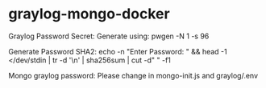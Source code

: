 # graylog-mongo-docker

Graylog Password Secret:
Generate using:
pwgen -N 1 -s 96

Generate Password SHA2:
echo -n "Enter Password: " && head -1 </dev/stdin | tr -d '\n' | sha256sum | cut -d" " -f1

Mongo graylog password:
Please change in mongo-init.js and graylog/.env